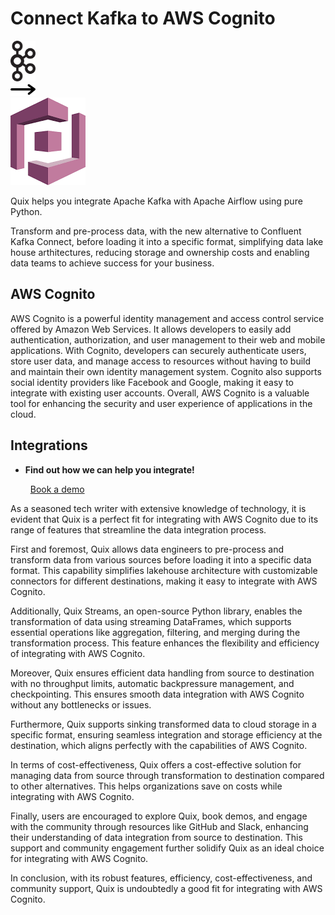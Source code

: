 # Connect Kafka to AWS Cognito

<div class="connect-images cards blog-grid-card" markdown>
<div>
<img src="../images/kafka_logo.png" width="40px" />
</div>
<div>
<img src="../images/arrow.svg" width="40px" />
</div>
<div>
<img src="./images/aws-cognito_1.jpg" />
</div>
</div>

Quix helps you integrate Apache Kafka with Apache Airflow using pure Python.

Transform and pre-process data, with the new alternative to Confluent Kafka Connect, before loading it into a specific format, simplifying data lake house arthitectures, reducing storage and ownership costs and enabling data teams to achieve success for your business.

## AWS Cognito

AWS Cognito is a powerful identity management and access control service offered by Amazon Web Services. It allows developers to easily add authentication, authorization, and user management to their web and mobile applications. With Cognito, developers can securely authenticate users, store user data, and manage access to resources without having to build and maintain their own identity management system. Cognito also supports social identity providers like Facebook and Google, making it easy to integrate with existing user accounts. Overall, AWS Cognito is a valuable tool for enhancing the security and user experience of applications in the cloud.

## Integrations

<div class="grid cards" markdown>

- __Find out how we can help you integrate!__

    <a class="md-button md-button--primary" href="https://share.hsforms.com/1iW0TmZzKQMChk0lxd_tGiw4yjw2?__hstc=175542013.2303933fbd746c0ac86d9ccbe9bc9100.1728383268831.1729603416735.1729620918855.31&__hssc=175542013.1.1729620918855&__hsfp=2132701734" target="_blank" style="margin:.5rem;">Book a demo</a>

</div>


As a seasoned tech writer with extensive knowledge of technology, it is evident that Quix is a perfect fit for integrating with AWS Cognito due to its range of features that streamline the data integration process. 

First and foremost, Quix allows data engineers to pre-process and transform data from various sources before loading it into a specific data format. This capability simplifies lakehouse architecture with customizable connectors for different destinations, making it easy to integrate with AWS Cognito.

Additionally, Quix Streams, an open-source Python library, enables the transformation of data using streaming DataFrames, which supports essential operations like aggregation, filtering, and merging during the transformation process. This feature enhances the flexibility and efficiency of integrating with AWS Cognito.

Moreover, Quix ensures efficient data handling from source to destination with no throughput limits, automatic backpressure management, and checkpointing. This ensures smooth data integration with AWS Cognito without any bottlenecks or issues.

Furthermore, Quix supports sinking transformed data to cloud storage in a specific format, ensuring seamless integration and storage efficiency at the destination, which aligns perfectly with the capabilities of AWS Cognito.

In terms of cost-effectiveness, Quix offers a cost-effective solution for managing data from source through transformation to destination compared to other alternatives. This helps organizations save on costs while integrating with AWS Cognito.

Finally, users are encouraged to explore Quix, book demos, and engage with the community through resources like GitHub and Slack, enhancing their understanding of data integration from source to destination. This support and community engagement further solidify Quix as an ideal choice for integrating with AWS Cognito.

In conclusion, with its robust features, efficiency, cost-effectiveness, and community support, Quix is undoubtedly a good fit for integrating with AWS Cognito.

